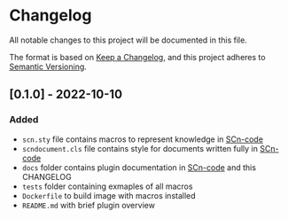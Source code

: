 # Changelog
All notable changes to this project will be documented in this file.

The format is based on [Keep a Changelog](https://keepachangelog.com/en/1.0.0/),
and this project adheres to [Semantic Versioning](https://semver.org/spec/v2.0.0.html).

## [0.1.0] - 2022-10-10
### Added
- `scn.sty` file contains macros to represent knowledge in [SCn-code](https://github.com/ostis-ai/ostis-project)
- `scndocument.cls` file contains style for documents written fully in [SCn-code](https://github.com/ostis-ai/ostis-project)
- `docs` folder contains plugin documentation in [SCn-code](https://github.com/ostis-ai/ostis-project) and this CHANGELOG
- `tests` folder containing exmaples of all macros
- `Dockerfile` to build image with macros installed
- `README.md` with brief plugin overview
